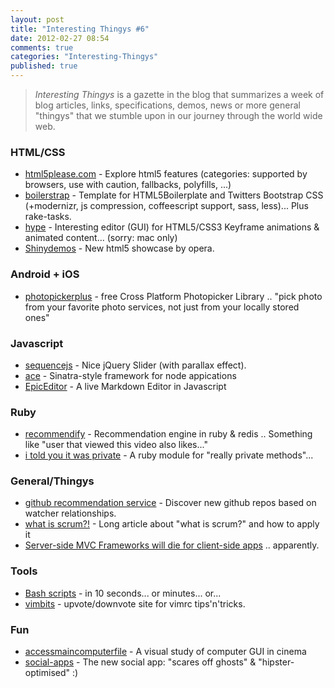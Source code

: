 ```yaml
---
layout: post
title: "Interesting Thingys #6"
date: 2012-02-27 08:54
comments: true
categories: "Interesting-Thingys"
published: true
---
```


> _Interesting Thingys_ is a gazette in the blog that summarizes a week of blog articles, links, specifications, demos, news or more general "thingys" that we stumble upon in our journey through the world wide web.

### HTML/CSS
- [html5please.com](http://html5please.com/) - Explore html5 features (categories: supported by browsers, use with caution, fallbacks, polyfills, ...)
- [boilerstrap](https://github.com/emorikawa/boilerstrap) - Template for HTML5Boilerplate and Twitters Bootstrap CSS (+modernizr, js compression, coffeescript support, sass, less)... Plus rake-tasks.
- [hype](http://tumultco.com/hype/) - Interesting editor (GUI) for HTML5/CSS3 Keyframe animations & animated content... (sorry: mac only)
- [Shinydemos](http://shinydemos.com/) - New html5 showcase by opera.


### Android + iOS
- [photopickerplus](http://picture.io/photopickerplus ) - free Cross Platform Photopicker Library .. "pick photo from your favorite photo services, not just from your locally stored ones"


### Javascript
- [sequencejs](http://www.sequencejs.com/) - Nice jQuery Slider (with parallax effect).
- [ace](https://github.com/maccman/ace) - Sinatra-style framework for node appications
- [EpicEditor](http://oscargodson.github.com/EpicEditor/) - A live Markdown Editor in Javascript


### Ruby
- [recommendify](https://github.com/paulasmuth/recommendify) - Recommendation engine in ruby & redis .. Something like "user that viewed this video also likes..."
- [i told you it was private](https://github.com/fxn/i-told-you-it-was-private) - A ruby module for "really private methods"...


### General/Thingys
- [github recommendation service](http://woolam.org/github-recommendation-service/) - Discover new github repos based on watcher relationships.
- [what is scrum?!](http://xprogramming.com/articles/kate-oneal-what-is-scrum/) - Long article about "what is scrum?" and how to apply it
- [Server-side MVC Frameworks will die for client-side apps](http://caines.ca/blog/programming/the-sun-is-setting-on-rails-style-mvc-frameworks/) .. apparently.


### Tools
- [Bash scripts](http://www.aboutlinux.info/2005/10/10-seconds-guide-to-bash-shell.html) -  in 10 seconds... or minutes... or...
- [vimbits](http://vimbits.com/) - upvote/downvote site for vimrc tips'n'tricks.


### Fun
- [accessmaincomputerfile](http://accessmaincomputerfile.net/) - A visual study of computer GUI in cinema
- [social-apps](http://visualidiot.com/articles/social-apps) - The new social app: "scares off ghosts" & "hipster-optimised" :)